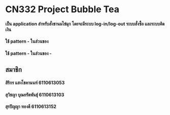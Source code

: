 # CN332 Project Bubble Tea
#### เป็น application สำหรับสั่งชานมไข่มุก โดยจะมีระบบ log-in/log-out ระบบสั่งซื้อ และระบบคิดเงิน
#### ใช้ pattern - ในส่วนของ 
#### ใช้ pattern - ในส่วนของ -

##
##

## สมาชิก
#### สิริกร แสงโชคานนท์ 6110613053
#### สุวิชญา บุณยรัตพันธุ์ 6110613103
#### สุรปัญญา ทองดี 6110613152
